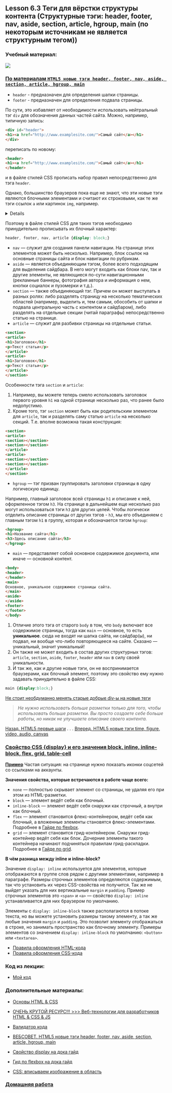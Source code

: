 ## Lesson 6.3 Теги для вёрстки структуры контента (Структурные тэги: header, footer, nav, aside, section, article, hgroup, main (по некоторым источникам не является структурным тегом))

### Учебный материал:

![](https://habrastorage.org/r/w1560/storage1/617fe369/2a645b1d/a197813c/012429b0.png)

### [По материалам `HTML5 новые тэги header, footer, nav, aside, section, article, hgroup, main`](http://www.websovet.com/html5-novye-tegi-header-footer-nav-aside-section-article-hgroup)

- `header` - предназначен для определения шапки страницы.
- `footer` - предназначен для определения подвала страницы.

По сути, это избавляет от необходимости использовать нейтральный тэг `div` для обозначения данных частей сайта.
Можно, например, типичную запись:
```html
<div id="header">
<h1><a href="http://www.examplesite.com/">Самый сайт</a></h1>
</div>
```
переписать по новому:
```html
<header>
<h1><a href="http://www.examplesite.com/">Самый сайт</a></h1>
</header>
```
и в файле стилей CSS прописать набор правил непосредственно для тэга `header`.

Однако, большинство браузеров пока еще не знают, что эти новые тэги являются блочными элементами и считают их строковыми, как те же тэги ссылок `a` или картинок `img`, например.

<details>

[Кратко](https://doka.guide/css/display/) 
> По умолчанию почти все элементы в HTML имеют блочный и строчный тип отображения. Но в вёрстке часто бывает, что нам нужно сделать элемент не строчным, а блочным. И наоборот.
> Тут на помощь приходит свойство CSS `{display}`✨
> Помимо значений `block` (блочное отображение) и `inline` (строчное отображение) существует смешанное значение `inline-block` (строчно-блочное отображение).
> Бывают и другие специфичные значения, например, `flex`, `grid`, `table-cell`.
</details>

Поэтому в файле стилей CSS для таких тэгов необходимо принудительно прописывать их блочный характер:
```css
header, footer, nav, article {display: block;}
```
- `nav` — служит для создания панели навигации. На странице этих элементов может быть несколько. Например, блок ссылок на основные страницы сайта и блок навигации по рубрикам.
- `aside` — является объединяющим тэгом, более всего подходящим для выделения сайдбара. В него могут входить как блоки nav, так и другие элементы, не являющиеся по-сути навигационными (рекламные баннеры, фотография автора и информация о нем, кнопки социалок и пузомерки и т.д.).
- `section` — также объединяющий тэг. Причем он может выступать в разных ролях: либо разделять страницу на несколько тематических областей (например, выделить и, тем самым, обособить от шапки и подвала центральную часть с контентом и сайдбаром), либо разделять на отдельные секции (читай параграфы) непосредственно статью на странице.
- `article` — служит для разбивки страницы на отдельные статьи.
```html
<section>
<article>
<h1>Заголовок</h1>
<p>Текст статьи</p>
</article>
<article>
<h1>Заголовок</h1>
<p>Текст статьи</p>
</article>
</section>
```
Особенности тэга `section` и `article`: 
1. Например, вы можете теперь смело использовать заголовок первого уровня `h1` на одной странице несколько раз, что ранее было недопустимо.
2. Кроме того, тэг `section` может быть как родительским элементом для `article`, так и разделять саму статью `article` на несколько секций. Т.е. вполне возможна такая конструкция:
```html
<section>
<article>
<section></section>
<section></section>
</article>
<article>
<section></section>
<section></section>
</article>
</section>
```
- `hgroup` — тэг призван группировать заголовки страницы в одну логическую единицу.

Например, главный заголовок всей страницы `h1` и описание к ней, оформленное тэгом `h3`. На странице в дальнейшем еще несколько раз могут использоваться тэги `h3` для других целей. Чтобы логически отделить описание страницы от других тэгов - `h3`, мы его объединяем с главным тэгом `h1` в группу, которая и обозначается тэгом `hgroup`:
```html
<hgroup>
<h1>Название сайта</h1>
<h3>Здесь описание сайта</h3>
</hgroup>
```
- `main` — представляет собой основное содержимое документа, или иначе — основной контент. 
```html
<body>
<header>
</header>
<main>
Основное, уникальное содержимое страницы сайта.
</main>
<aside>
</aside>
<footer>
</footer>
</body>
```
1. Отличие этого тэга от старого `body` в том, что `body` включает все содержимое страницы, тогда как `main` — основное, то есть **уникальное**. сюда не входят ни шапка сайта, ни сайдбар(ы), ни подвал, ни вообще что-либо повторяющееся на сайте. Сказано — уникальный, значит уникальный!
2. Он также не может входить в состав других структурных тэгов: `article`, `section`, `aside`, `footer`, `header` или `nav` в силу своей уникальности.
3. И так же, как и другие новые тэги, он не воспринимается браузерами, как блочный элемент, поэтому это свойство ему нужно задавать принудительно в файле CSS:
```css
main {display:block;}
```

[Не стоит  необдуманно менять старые добрые div-ы на новые теги](https://habr.com/ru/articles/124993/)
> *Не нужно использовать больше разметки только для того, чтобы использовать больше разметки. Вы просто создаете себе больше работы, но никак не улучшаете описание своего контента.*

[Назад. HTML5 первые шаги](http://www.websovet.com/html5-pervye-shagi) . . . [Вперед. HTML5 новые тэги time, figure, video, audio, canvas](http://www.websovet.com/html5-novye-tegi-time-figure-video-audio-canvas)

### [Свойство CSS {display} и его значения block, inline, inline-block, flex, grid, table-cell](https://doka.guide/css/display/)

**[Пример](https://doka.guide/css/display/#**primer**)**
Частая ситуация: на странице нужно показать иконки соцсетей со ссылками на аккаунты.

**Значения свойства, которые встречаются в работе чаще всего:**
- `none` — полностью скрывает элемент со страницы, не удаляя его при этом из HTML-разметки.
- `block` — элемент ведёт себя как блочный.
- `inline-block` — элемент ведёт себя снаружи как строчный, а внутри как блочный.
- `flex` — элемент становится флекс-контейнером, ведёт себя как блочный, а вложенные элементы становятся флекс-элементами. Подробнее в [Гайде по flexbox](https://doka.guide/css/flexbox-guide/).
- `grid` — элемент становится грид-контейнером. Снаружи грид-контейнер ведёт себя как блок. Дочерние элементы такого контейнера начинают подчиняться правилам грид-раскладки. Подробнее в [Гайде по grid](https://doka.guide/css/grid-guide/).

**В чём разница между inline и inline-block?**

Значение `display: inline` используется для элементов, которые отображаются в группе слов рядом с другими элементами, например в параграфе. Размеры строчных элементов определяются содержимым, так что установить их через CSS-свойства не получится. Так же не выйдет указать для них вертикальные `margin` и `padding`. Пример строчных элементов это `<span>` и `<a>` — свойство `display: inline` устанавливается для них браузером по умолчанию.

Элементы с `display: inline-block` также располагаются в потоке текста, но вы можете установить размеры такому элементу, а так же любые значения `margin` и `padding`. Это позволит элементу отображаться в строке, но занимать пространство как блочному элементу. Примеры элементов со значением `display: inline-block` по умолчанию: `<button>` или `<textarea>`.

- [Правила оформления HTML-кода](https://github.com/netology-code/codestyle/tree/master/html)
- [Правила оформления CSS-кода](https://github.com/netology-code/codestyle/tree/master/css)

### Код из лекции: 

- [Мой код](../My_code/)

### Дополнительные материалы:

- [Основы HTML & CSS](https://html5book.ru/osnovy-css/)
- [ОЧЕНЬ КРУТОЙ РЕСУРС!!! >>> Веб-технологии для разработчиков HTML & CSS & JS](https://developer.mozilla.org/ru/docs/Learn/HTML)
- [Валидатор кода](https://validator.w3.org/nu/)

- [ВЕБСОВЕТ. HTML5 новые тэги header, footer, nav, aside, section, article, hgroup, main](http://www.websovet.com/html5-novye-tegi-header-footer-nav-aside-section-article-hgroup)


- [Свойство display на дока гайд](https://doka.guide/css/display/#primer)
- [Гид по flexbox на дока гайд](https://doka.guide/css/flexbox-guide/)

- [CSS: вписываем изображение в область](https://www.tune-it.ru/web/leksa/blog/-/blogs/1996258#:~:text=%D0%9F%D0%B5%D1%80%D0%B2%D1%8B%D0%B9%20%D1%81%D0%BF%D0%BE%D1%81%D0%BE%D0%B1%20%D0%B7%D0%B0%D0%BA%D0%BB%D1%8E%D1%87%D0%B0%D0%B5%D1%82%D1%81%D1%8F%20%D0%B2%20%D0%B8%D1%81%D0%BF%D0%BE%D0%BB%D1%8C%D0%B7%D0%BE%D0%B2%D0%B0%D0%BD%D0%B8%D0%B8,%D0%B2%D1%82%D0%BE%D1%80%D0%BE%D0%B5%20%D0%B7%D0%BD%D0%B0%D1%87%D0%B5%D0%BD%D0%B8%D0%B5%20%D0%B1%D1%83%D0%B4%D0%B5%D1%82%20%D1%80%D0%B0%D1%81%D1%81%D1%87%D0%B8%D1%82%D0%B0%D0%BD%D0%BE%20%D0%B0%D0%B2%D1%82%D0%BE%D0%BC%D0%B0%D1%82%D0%B8%D1%87%D0%B5%D1%81%D0%BA%D0%B8.)

### [Домашняя работа](../fpy-homeworks/content-structure-tags/README.md)
